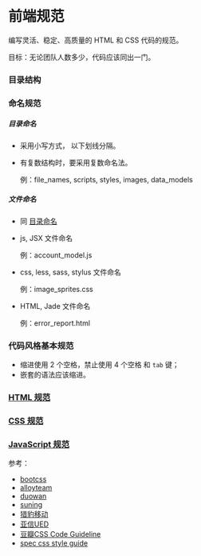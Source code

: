 # 前端规范

编写灵活、稳定、高质量的 HTML 和 CSS 代码的规范。

目标：无论团队人数多少，代码应该同出一门。

### 目录结构


### 命名规范

##### 目录命名

+ 采用小写方式， 以下划线分隔。
+ 有复数结构时，要采用复数命名法。

    例：file_names, scripts, styles, images, data_models

##### 文件命名

- 同 [目录命名](#目录命名)

- js, JSX 文件命名

    例：account_model.js

- css, less, sass, stylus 文件命名

    例：image_sprites.css

- HTML, Jade 文件命名

    例：error_report.html

### 代码风格基本规范

- 缩进使用 2 个空格，禁止使用 4 个空格 和 `tab` 键；
- 嵌套的语法应该缩进。

### [HTML 规范](./HTML.md)

### [CSS 规范](./CSS.md)

### [JavaScript 规范](./JavaScript.md)




参考：

- [bootcss](http://codeguide.bootcss.com/)
- [alloyteam](http://alloyteam.github.io/CodeGuide/#html-syntax)
- [duowan](https://github.com/duowan/fe-guide)
- [suning](https://github.com/suning-wireless/Front-End-Standards)
- [猎豹移动](https://github.com/CMCM-F2E/fe-standards)
- [亚信UED](https://github.com/Alsiso/AICG)
- [豆瓣CSS Code Guideline](https://github.com/kejun/CSS-Code-Guideline)
- [spec css style guide](https://github.com/ecomfe/spec/blob/master/css-style-guide.md)